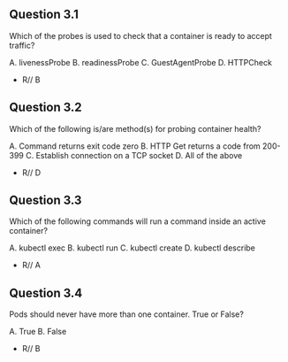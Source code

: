 ## Question 3.1

Which of the probes is used to check that a container is ready to accept traffic?

A. livenessProbe
B. readinessProbe
C. GuestAgentProbe
D. HTTPCheck

- R// B

## Question 3.2

Which of the following is/are method(s) for probing container health?

A. Command returns exit code zero
B. HTTP Get returns a code from 200-399
C. Establish connection on a TCP socket
D. All of the above

- R// D

## Question 3.3

Which of the following commands will run a command inside an active container?

A. kubectl exec
B. kubectl run
C. kubectl create
D. kubectl describe

- R// A

## Question 3.4

Pods should never have more than one container. True or False?

A. True
B. False

- R// B
